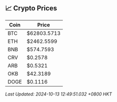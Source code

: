 ## 📈 Crypto Prices

| Coin | Price |
| ---- | ----- |
| BTC | $62803.5713 |
| ETH | $2462.5599 |
| BNB | $574.7593 |
| CRV | $0.2578 |
| ARB | $0.5321 |
| OKB | $42.3189 |
| DOGE | $0.1116 |

_Last Updated: 2024-10-13 12:49:51.032 +0800 HKT_